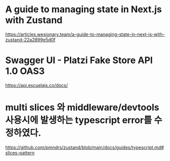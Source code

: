# A guide to managing state in Next.js with Zustand

https://articles.wesionary.team/a-guide-to-managing-state-in-next-js-with-zustand-22a2899e5d0f

# Swagger UI - Platzi Fake Store API 1.0 OAS3

https://api.escuelajs.co/docs/

# multi slices 와 middleware/devtools 사용시에 발생하는 typescript error를 수정하였다.

https://github.com/pmndrs/zustand/blob/main/docs/guides/typescript.md#slices-pattern
